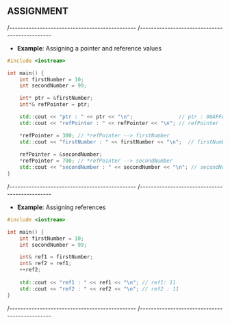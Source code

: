 ## ASSIGNMENT 

/----------------------------------------------
/----------------------------------------------

- **Example**: Assigning a pointer and reference values 
```cpp
#include <iostream>

int main() {
	int firstNumber = 10;
	int secondNumber = 99;

	int* ptr = &firstNumber;
	int*& refPointer = ptr;

	std::cout << "ptr : " << ptr << "\n";	            // ptr : 00AFFAF8
	std::cout << "refPointer : " << refPointer << "\n"; // refPointer : 00AFFAF8

	*refPointer = 300; // *refPointer --> firstNumber
	std::cout << "firstNumber : " << firstNumber << "\n";  // firstNumber : 300
		
	refPointer = &secondNumber;
	*refPointer = 700; // *refPointer --> secondNumber
	std::cout << "secondNumber : " << secondNumber << "\n"; // secondNumber : 700
}
```

/----------------------------------------------
/----------------------------------------------

- **Example**: Assigning references 
```cpp
#include <iostream>

int main() {
	int firstNumber = 10;
	int secondNumber = 99;

	int& ref1 = firstNumber;
	int& ref2 = ref1;
	++ref2; 
  
	std::cout << "ref1 : " << ref1 << "\n"; // ref1: 11
	std::cout << "ref2 : " << ref2 << "\n"; // ref2 : 11
}
```

/----------------------------------------------
/----------------------------------------------
